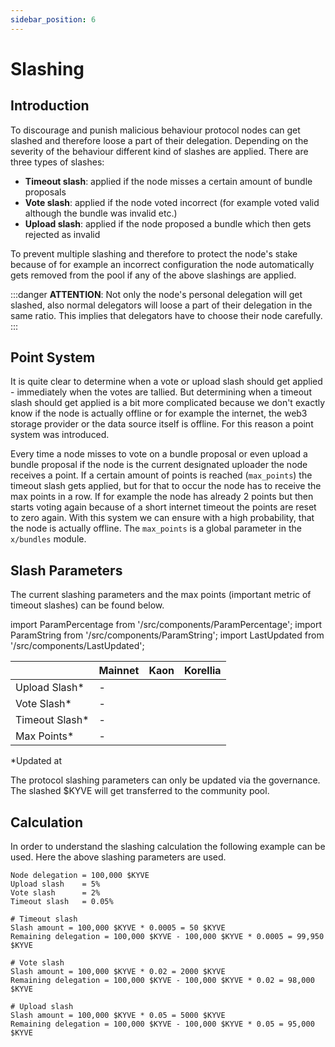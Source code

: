 ```yaml
---
sidebar_position: 6
---
```


# Slashing

## Introduction

To discourage and punish malicious behaviour protocol nodes can get slashed and therefore loose a part of their
delegation.
Depending on the severity of the behaviour different kind of slashes are applied. There are three types of slashes:

- **Timeout slash**: applied if the node misses a certain amount of bundle proposals
- **Vote slash**: applied if the node voted incorrect (for example voted valid although the bundle was invalid
  etc.)
- **Upload slash**: applied if the node proposed a bundle which then gets rejected as invalid

To prevent multiple slashing and therefore to protect the node's stake because of for example an incorrect configuration
the node automatically
gets removed from the pool if any of the above slashings are applied.

:::danger
**ATTENTION**: Not only the node's personal delegation will get slashed, also normal delegators will loose a part of
their delegation in the same ratio. This implies that delegators have to choose their node carefully.
:::

## Point System

It is quite clear to determine when a vote or upload slash should get applied - immediately when the votes are tallied.
But determining when a timeout slash
should get applied is a bit more complicated because we don't exactly know if the node is actually offline or for
example the internet, the web3 storage provider
or the data source itself is offline. For this reason a point system was introduced.

Every time a node misses to vote on a bundle proposal or even upload a bundle proposal
if the node is the current designated uploader the node receives a point. If a certain amount of points is
reached (`max_points`) the timeout slash gets applied, but for that to occur
the node has to receive the max points in a row. If for example the node has already 2 points but then starts voting
again because of a short internet timeout the points
are reset to zero again. With this system we can ensure with a high probability, that the node is actually offline.
The `max_points` is a global parameter in the `x/bundles` module.

## Slash Parameters

The current slashing parameters and the max points (important metric of timeout slashes) can be found below.

import ParamPercentage from '/src/components/ParamPercentage';
import ParamString from '/src/components/ParamString';
import LastUpdated from '/src/components/LastUpdated';

|                 | Mainnet | Kaon                                                                                                              | Korellia                                                                                                         |
| --------------- | ------- | ----------------------------------------------------------------------------------------------------------------- | ---------------------------------------------------------------------------------------------------------------- |
| Upload Slash\*  | -       | <ParamPercentage url="https://api-eu-1.kaon.kyve.network/kyve/delegation/v1beta1/params" param="upload_slash" />  | <ParamPercentage url="https://api.korellia.kyve.network/kyve/delegation/v1beta1/params" param="upload_slash" />  |
| Vote Slash\*    | -       | <ParamPercentage url="https://api-eu-1.kaon.kyve.network/kyve/delegation/v1beta1/params" param="vote_slash" />    | <ParamPercentage url="https://api.korellia.kyve.network/kyve/delegation/v1beta1/params" param="vote_slash" />    |
| Timeout Slash\* | -       | <ParamPercentage url="https://api-eu-1.kaon.kyve.network/kyve/delegation/v1beta1/params" param="timeout_slash" /> | <ParamPercentage url="https://api.korellia.kyve.network/kyve/delegation/v1beta1/params" param="timeout_slash" /> |
| Max Points\*    | -       | <ParamString url="https://api-eu-1.kaon.kyve.network/kyve/bundles/v1beta1/params" param="max_points" />           | <ParamString url="https://api.korellia.kyve.network/kyve/bundles/v1beta1/params" param="max_points" />           |

\*Updated at **<LastUpdated />**

The protocol slashing parameters can only be updated via the governance. The slashed $KYVE will get transferred to the community pool.

## Calculation

In order to understand the slashing calculation the following example can be used. Here the above slashing parameters
are used.

```
Node delegation = 100,000 $KYVE
Upload slash    = 5%
Vote slash      = 2%
Timeout slash   = 0.05%

# Timeout slash
Slash amount = 100,000 $KYVE * 0.0005 = 50 $KYVE
Remaining delegation = 100,000 $KYVE - 100,000 $KYVE * 0.0005 = 99,950 $KYVE

# Vote slash
Slash amount = 100,000 $KYVE * 0.02 = 2000 $KYVE
Remaining delegation = 100,000 $KYVE - 100,000 $KYVE * 0.02 = 98,000 $KYVE

# Upload slash
Slash amount = 100,000 $KYVE * 0.05 = 5000 $KYVE
Remaining delegation = 100,000 $KYVE - 100,000 $KYVE * 0.05 = 95,000 $KYVE
```

